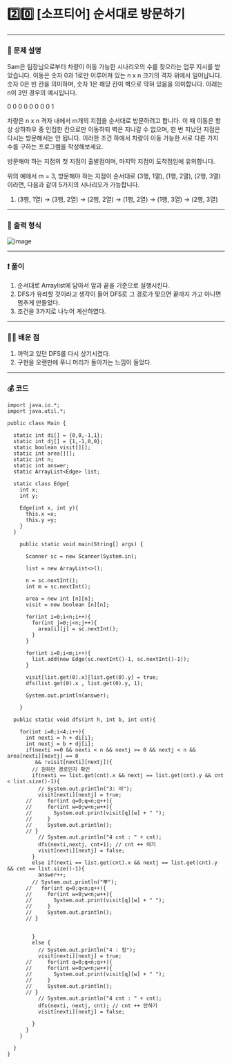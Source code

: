 # 2️⃣0️⃣ [소프티어] 순서대로 방문하기 </span> 

---
### 📃 문제 설명
Sam은 팀장님으로부터 차량이 이동 가능한 시나리오의 수를 찾으라는 업무 지시를 받았습니다. 이동은 숫자 0과 1로만 이루어져 있는 n x n 크기의 격자 위에서 일어납니다. 
숫자 0은 빈 칸을 의미하며, 숫자 1은 해당 칸이 벽으로 막혀 있음을 의미합니다. 아래는 n이 3인 경우의 예시입니다.

0 0 0
0 0 0
0 0 1

차량은 n x n 격자 내에서 m개의 지점을 순서대로 방문하려고 합니다. 이 때 이동은 항상 상하좌우 중 인접한 칸으로만 이동하되 벽은 지나갈 수 없으며, 한 번 지났던 지점은 다시는 방문해서는 안 됩니다.
이러한 조건 하에서 차량이 이동 가능한 서로 다른 가지 수를 구하는 프로그램을 작성해보세요.

방문해야 하는 지점의 첫 지점이 출발점이며, 마지막 지점이 도착점임에 유의합니다.

위의 예에서 m = 3, 방문해야 하는 지점이 순서대로 (3행, 1열), (1행, 2열), (2행, 3열)이라면, 다음과 같이 5가지의 시나리오가 가능합니다.

1. (3행, 1열) → (3행, 2열) → (2행, 2열) → (1행, 2열) → (1행, 3열) → (2행, 3열)

---
### 🔑 출력 형식
![image](https://github.com/handaldog/DailyAlgo/assets/96431408/055a479f-5151-49fe-b010-3fa79a834f4d)


---
### ❗️ 풀이 
1. 순서대로 Arraylist에 담아서 앞과 끝을 기준으로 실행시킨다.
2. DFS가 유리할 것이라고 생각이 들어 DFS로 그 경로가 맞으면 끝까지 가고 아니면 멈추게 만들었다.
3. 조건을 3가지로 나누어 계산하였다.


--- 
### 👨‍💻 배운 점
1. 까먹고 있던 DFS를 다시 상기시켰다.
2. 구현을 오랜만에 푸니 머리가 돌아가는 느낌이 들었다.

---
### 💰 코드
```
import java.io.*;
import java.util.*;

public class Main {

  static int di[] = {0,0,-1,1};
  static int dj[] = {1,-1,0,0};
  static boolean visit[][];
  static int area[][];
  static int n;
  static int answer;
  static ArrayList<Edge> list;
  
  static class Edge{
    int x;
    int y;

    Edge(int x, int y){
      this.x =x;
      this.y =y;
    }
  }

    public static void main(String[] args) {

      Scanner sc = new Scanner(System.in);

      list = new ArrayList<>();

      n = sc.nextInt();
      int m = sc.nextInt();

      area = new int [n][n];
      visit = new boolean [n][n];
      
      for(int i=0;i<n;i++){
        for(int j=0;j<n;j++){
          area[i][j] = sc.nextInt();
        }
      }

      for(int i=0;i<m;i++){
        list.add(new Edge(sc.nextInt()-1, sc.nextInt()-1));
      }  
      
      visit[list.get(0).x][list.get(0).y] = true;
      dfs(list.get(0).x , list.get(0).y, 1);

      System.out.println(answer);
      
    }

  public static void dfs(int h, int b, int cnt){
    
    for(int i=0;i<4;i++){
      int nexti = h + di[i];
      int nextj = b + dj[i];
      if(nexti >=0 && nexti < n && nextj >= 0 && nextj < n && area[nexti][nextj] == 0 
         && !visit[nexti][nextj]){
        // 원하던 경로인지 확인 
        if(nexti == list.get(cnt).x && nextj == list.get(cnt).y && cnt < list.size()-1){
          // System.out.println("3: 야");
          visit[nexti][nextj] = true;
      //     for(int q=0;q<n;q++){
      //     for(int w=0;w<n;w++){
      //       System.out.print(visit[q][w] + " ");
      //     }
      //     System.out.println();
      // }
          // System.out.println("4 cnt : " + cnt);
          dfs(nexti,nextj, cnt+1); // cnt ++ 하기
          visit[nexti][nextj] = false;
        }
        else if(nexti == list.get(cnt).x && nextj == list.get(cnt).y && cnt == list.size()-1){
          answer++;
        // System.out.println("뿌");
      //   for(int q=0;q<n;q++){
      //     for(int w=0;w<n;w++){
      //       System.out.print(visit[q][w] + " ");
      //     }
      //     System.out.println();
      // }
          
          
        }
        else {
          // System.out.println("4 : 힝");
          visit[nexti][nextj] = true;
      //     for(int q=0;q<n;q++){
      //     for(int w=0;w<n;w++){
      //       System.out.print(visit[q][w] + " ");
      //     }
      //     System.out.println();
      // }
          // System.out.println("4 cnt : " + cnt);
          dfs(nexti, nextj, cnt); // cnt ++ 안하기
          visit[nexti][nextj] = false;
            
        }
      }
    }
    
  }
}

```
